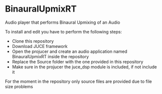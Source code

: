 # BinauralUpmixRT
Audio player that performs Binaural Upmixing of an Audio

To install and edit you have to perform the following steps:
  - Clone this repository
  - Download JUCE framework
  - Open the projucer and create an audio application named BinauralUpmixRT inside the repository
  - Replace the Source folder with the one provided in this repository
  - Make sure in the projucer the juce_dsp module is included, if not include it

For the moment in the repository only source files are provided due to file size problems
